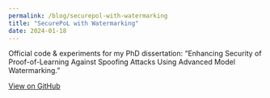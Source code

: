```yaml
---
permalink: /blog/securepol-with-watermarking
title: "SecurePoL with Watermarking"
date: 2024-01-18
---
```


Official code & experiments for my PhD dissertation: “Enhancing Security of Proof-of-Learning Against Spoofing Attacks Using Advanced Model Watermarking.”

[View on GitHub](https://github.com/ozgurural/SecurePoL-with-Watermarking)
